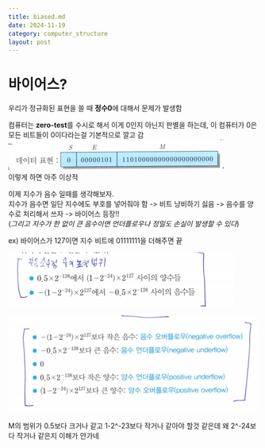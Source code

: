```yaml
---
title: biased.md
date: 2024-11-19
category: computer_structure
layout: post
---
```

# 바이어스?

우리가 정규화된 표현을 쓸 때 **정수0**에 대해서 문제가 발생함

컴퓨터는 **zero-test**를 수시로 해서 이게 0인지 아닌지 판별을 하는데, 이 컴퓨터가 0은 모든 비트들이 0이다라는걸 기본적으로 깔고 감  
![alt text](image-3.png)  
이렇게 하면 아주 이상적  

이제 지수가 음수 일때를 생각해보자.  
지수가 음수면 일단 지수에도 부호를 넣어줘야 함 -> 비트 낭비하기 싫음 -> 음수를 양수로 처리해서 쓰자 -> 바이어스 등장!!  
(*그리고 지수가 한 없이 큰 음수이면 언더플로우나 정밀도 손실이 발생할 수 있다*)  

ex) 바이어스가 127이면 지수 비트에 01111111을 더해주면 끝  

![alt text](image-4.png)

![alt text](image-5.png)  

M의 범위가 0.5보다 크거나 같고 1-2^-23보다 작거나 같아야 할것 같은데 왜 2^-24보다 작거나 같은지 이해가 안가네
